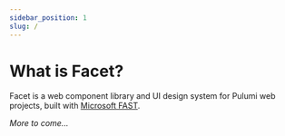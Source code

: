 ```yaml
---
sidebar_position: 1
slug: /
---
```


# What is Facet?

Facet is a web component library and UI design system for Pulumi web projects, built with [Microsoft FAST](https://www.fast.design/).

_More to come..._
